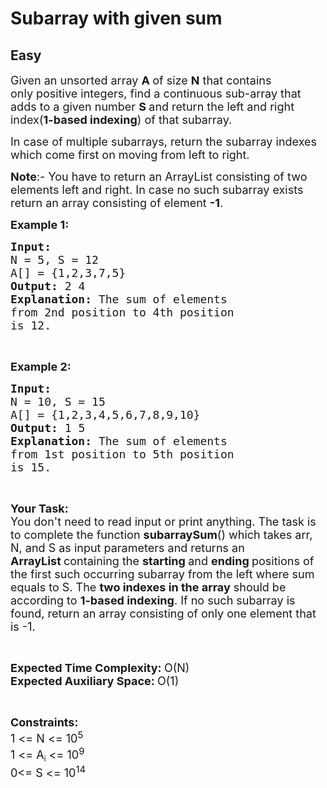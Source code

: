 # Subarray with given sum
## Easy
<div class="problems_problem_content__Xm_eO" style="user-select: text;"><p style="user-select: text;"><span style="font-size: 18px; user-select: text;">Given an unsorted array <strong style="user-select: text;">A </strong>of size <strong style="user-select: text;">N</strong>&nbsp;that contains only&nbsp;positive integers, find a continuous sub-array that adds to a given number <strong style="user-select: text;">S&nbsp;</strong>and return the left and right index(<strong style="user-select: text;">1-based indexing</strong>) of that subarray.</span></p>

<p style="user-select: text;"><span style="font-size: 18px; user-select: text;">In case of multiple subarrays, return the subarray indexes which come first on moving from left to right.</span></p>

<p style="user-select: text;"><span style="font-size: 18px; user-select: text;"><strong style="user-select: text;">Note</strong>:-&nbsp;You have to return an ArrayList consisting of two elements left and right. In case no such subarray exists return an array consisting of element <strong style="user-select: text;">-1</strong>.</span></p>

<p style="user-select: text;"><span style="font-size: 18px; user-select: text;"><strong style="user-select: text;">Example 1:</strong></span></p>

<pre style="user-select: text;"><span style="font-size: 18px; user-select: text;"><strong style="user-select: text;">Input:
</strong>N = 5, S = 12
A[] = {1,2,3,7,5}
<strong style="user-select: text;">Output: </strong>2 4<strong style="user-select: text;">
Explanation: </strong>The sum of elements 
from 2nd position to 4th position 
is 12.</span></pre>

<p style="user-select: text;">&nbsp;</p>

<p style="user-select: text;"><span style="font-size: 18px; user-select: text;"><strong style="user-select: text;">Example 2:</strong></span></p>

<pre style="user-select: text;"><span style="font-size: 18px; user-select: text;"><strong style="user-select: text;">Input:
</strong>N = 10, S = 15
A[] = {1,2,3,4,5,6,7,8,9,10}
<strong style="user-select: text;">Output: </strong>1 5<strong style="user-select: text;">
Explanation: </strong>The sum of elements 
from 1st position to 5th position
is 15.</span>
</pre>

<p style="user-select: text;">&nbsp;</p>

<p style="user-select: text;"><span style="font-size: 18px; user-select: text;"><strong style="user-select: text;">Your Task:</strong><br style="user-select: text;">
You don't need to read input or print anything. The task is to complete the function <strong style="user-select: text;">subarraySum</strong>() which takes arr, N, and S as input parameters and returns an <strong style="user-select: text;">ArrayList&nbsp;</strong>containing the&nbsp;<strong style="user-select: text;">starting </strong>and <strong style="user-select: text;">ending </strong>positions&nbsp;of the&nbsp;first such occurring subarray from the left where sum equals to S. The <strong style="user-select: text;">two indexes in the array</strong> should be according to <strong style="user-select: text;">1-based indexing</strong>. If no such subarray is found, return an array consisting of only one element that is -1.</span></p>

<p style="user-select: text;">&nbsp;</p>

<p style="user-select: text;"><span style="font-size: 18px; user-select: text;"><strong style="user-select: text;">Expected Time Complexity:&nbsp;</strong>O(N)<br style="user-select: text;">
<strong style="user-select: text;">Expected Auxiliary Space:&nbsp;</strong>O(1)</span></p>

<p style="user-select: text;">&nbsp;</p>

<p style="user-select: text;"><span style="font-size: 18px; user-select: text;"><strong style="user-select: text;">Constraints:</strong><br style="user-select: text;">
1 &lt;= N &lt;= 10<sup style="user-select: text;">5</sup></span><br style="user-select: text;">
<span style="font-size: 18px; user-select: text;">1 &lt;= A</span><sub style="user-select: text;">i</sub><span style="font-size: 18px; user-select: text;"> &lt;= 10<sup style="user-select: text;">9</sup></span><br style="user-select: text;">
<span style="font-size: 18px; user-select: text;">0&lt;= S</span><span style="font-size: 18px; user-select: text;">&nbsp;&lt;= 10<sup style="user-select: text;">14</sup></span></p>
</div>